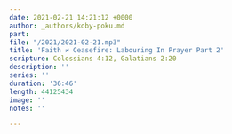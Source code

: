 ```yaml
---
date: 2021-02-21 14:21:12 +0000
author: _authors/koby-poku.md
part: 
file: "/2021/2021-02-21.mp3"
title: 'Faith ≠ Ceasefire: Labouring In Prayer Part 2'
scripture: Colossians 4:12, Galatians 2:20
description: ''
series: ''
duration: '36:46'
length: 44125434
image: ''
notes: ''

---
```

